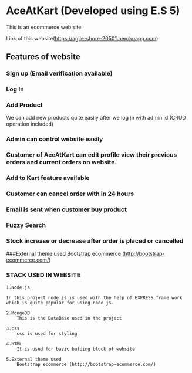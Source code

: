 # AceAtKart (Developed using E.S 5)

This is an ecommerce web site

Link of this website(https://agile-shore-20501.herokuapp.com).

## Features of website


### Sign up (Email verification available)

### Log In

### Add Product 

We can add new products quite easily after we log in with admin id.(CRUD operation included)

### Admin can control website easily

### Customer of AceAtKart can edit profile view their previous orders and current orders on website.

### Add to Kart feature available

### Customer can cancel order with in 24 hours

### Email is sent when customer buy product 

### Fuzzy Search

### Stock increase or decrease after order is placed or cancelled

###External theme used Bootstrap ecommerce (http://bootstrap-ecommerce.com/)


### STACK USED IN WEBSITE

	1.Node.js 

	In this project node.js is used with the help of EXPRESS frame work which is quite popular for using node js.

	2.MongoDB  
		This is the DataBase used in the project

	3.css
		css is used for styling

	4.HTML
		It is used for basic bulding block of website

	5.External theme used
		Bootstrap ecommerce (http://bootstrap-ecommerce.com/)	
